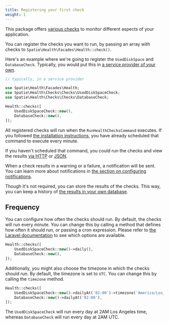 ```yaml
---
title: Registering your first check
weight: 1
---
```


This package offers [various checks](https://spatie.be/docs/laravel-health/v1/available-checks/overview) to monitor different aspects of your application.

You can register the checks you want to run, by passing an array with checks to `Spatie\Health\Facades\Health::check()`.

Here's an example where we're going to register the `UsedDiskSpace` and `DatabaseCheck`. Typically, you would put this in [a service provider of your own](https://laravel.com/docs/8.x/providers#writing-service-providers).

```php
// typically, in a service provider

use Spatie\Health\Facades\Health;
use Spatie\Health\Checks\Checks\UsedDiskSpaceCheck;
use Spatie\Health\Checks\Checks\DatabaseCheck;

Health::checks([
    UsedDiskSpaceCheck::new(),
    DatabaseCheck::new(),
]);
```

All registered checks will run when the `RunHealthChecksCommand` executes. If you followed [the installation instructions](https://spatie.be/docs/laravel-health/v1/installation-setup), you have already scheduled that command to execute every minute.

If you haven't scheduled that command, you could run the checks and view the results [via HTTP](https://spatie.be/docs/laravel-health/v1/viewing-results/on-a-webpage) or [JSON](https://spatie.be/docs/laravel-health/v1/viewing-results/as-json).

When a check results in a warning or a failure, a notification will be sent. You can learn more about notifications in [the section on configuring notifications](https://spatie.be/docs/laravel-health/v1/configuring-notifications/general).

Though it's not required, you can store the results of the checks. 
This way, you can keep a history of [the results in your own database](https://spatie.be/docs/laravel-health/v1/storing-results/in-the-database).

## Frequency
You can configure how often the checks should run. By default, the checks will run every minute. You can change this by calling a method that defines how often it should run, or passing a cron expression. Please refer to [the Laravel documentation](https://laravel.com/docs/12.x/scheduling#schedule-frequency-options) to see which options are available. 

```php
Health::checks([
    UsedDiskSpaceCheck::new()->daily(),
    DatabaseCheck::new(),
]);
```

Additionally, you might also choose the timezone in which the checks should run. By default, the timezone is set to `UTC`. You can change this by calling the `timezone` method.

```php
Health::checks([
    UsedDiskSpaceCheck::new()->dailyAt('02:00')->timezone('America/Los_Angeles'),
    DatabaseCheck::new()->dailyAt('02:00'),
]);
```

The `UsedDiskSpaceCheck` will run every day at 2AM Los Angeles time, whereas `DatabaseCheck` will run every day at 2AM UTC.
